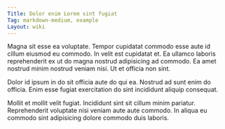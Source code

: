 ```yaml
---
Title: Dolor enim Lorem sint fugiat
Tag: markdown-medium, example
Layout: wiki
---
```

Magna sit esse ea voluptate. Tempor cupidatat commodo esse aute id cillum eiusmod eu commodo. In velit est cupidatat et. Ea ullamco laboris reprehenderit ex ut do magna nostrud adipisicing ad commodo. Ea amet nostrud minim nostrud veniam nisi. Ut et officia non sint.

Dolor id ipsum in do sit officia aute do qui ea. Nostrud ad sunt enim do officia. Enim esse fugiat exercitation do sint incididunt aliquip consequat.

Mollit et mollit velit fugiat. Incididunt sint sit cillum minim pariatur. Reprehenderit voluptate nisi veniam aute aute commodo. In aliqua eu commodo sint adipisicing dolore commodo duis laboris.